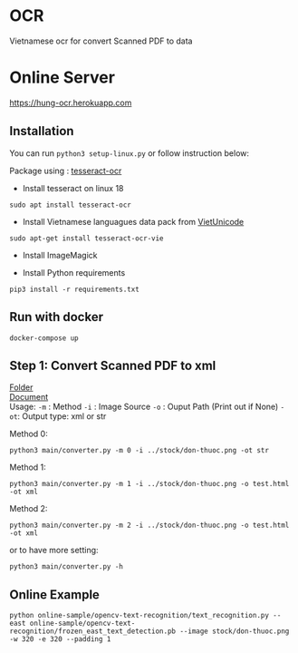 # OCR
Vietnamese ocr for convert Scanned PDF to data

# Online Server
https://hung-ocr.herokuapp.com

## Installation
You can run ```python3 setup-linux.py``` or follow instruction below:

Package using : [tesseract-ocr](https://github.com/tesseract-ocr/tesseract)

- Install tesseract on linux 18
```
sudo apt install tesseract-ocr
```

- Install Vietnamese languagues data pack from [VietUnicode](http://vietunicode.sourceforge.net/howto/tesseract-ocr.html)

```
sudo apt-get install tesseract-ocr-vie
```
- Install ImageMagick

- Install Python requirements
```
pip3 install -r requirements.txt
```

## Run with docker
```
docker-compose up
```

## **Step 1:** Convert Scanned PDF to xml
[Folder](main/converter)  
[Document](main/converter/README.md)  
Usage:
`-m` : Method
`-i` : Image Source
`-o` : Ouput Path (Print out if None)
`-ot`: Output type: xml or str 

Method 0:
```
python3 main/converter.py -m 0 -i ../stock/don-thuoc.png -ot str
```
Method 1:
```
python3 main/converter.py -m 1 -i ../stock/don-thuoc.png -o test.html -ot xml
```
Method 2:
```
python3 main/converter.py -m 2 -i ../stock/don-thuoc.png -o test.html -ot xml
```

or to have more setting:  
```
python3 main/converter.py -h
```

## Online Example 
```
python online-sample/opencv-text-recognition/text_recognition.py --east online-sample/opencv-text-recognition/frozen_east_text_detection.pb --image stock/don-thuoc.png -w 320 -e 320 --padding 1
```